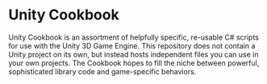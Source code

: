 Unity Cookbook
==============

Unity Cookbook is an assortment of helpfully specific, re-usable C# scripts for use with the Unity 3D Game Engine. This repository does not contain a Unity project on its own, but instead hosts independent files you can use in your own projects. The Cookbook hopes to fill the niche between powerful, sophisticated library code and game-specific behaviors.